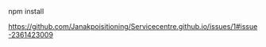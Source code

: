 npm install

https://github.com/Janakpoisitioning/Servicecentre.github.io/issues/1#issue-2361423009

